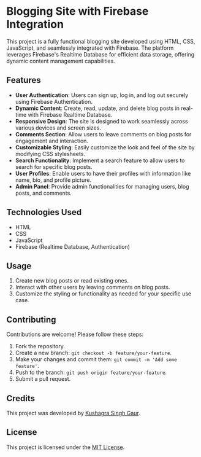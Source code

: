 # Blogging Site with Firebase Integration

This project is a fully functional blogging site developed using HTML, CSS, JavaScript, and seamlessly integrated with Firebase. The platform leverages Firebase's Realtime Database for efficient data storage, offering dynamic content management capabilities.

## Features

- **User Authentication**: Users can sign up, log in, and log out securely using Firebase Authentication.
- **Dynamic Content**: Create, read, update, and delete blog posts in real-time with Firebase Realtime Database.
- **Responsive Design**: The site is designed to work seamlessly across various devices and screen sizes.
- **Comments Section**: Allow users to leave comments on blog posts for engagement and interaction.
- **Customizable Styling**: Easily customize the look and feel of the site by modifying CSS stylesheets.
- **Search Functionality**: Implement a search feature to allow users to search for specific blog posts.
- **User Profiles**: Enable users to have their profiles with information like name, bio, and profile picture.
- **Admin Panel**: Provide admin functionalities for managing users, blog posts, and comments.

## Technologies Used

- HTML
- CSS
- JavaScript
- Firebase (Realtime Database, Authentication)

## Usage

1. Create new blog posts or read existing ones.
2. Interact with other users by leaving comments on blog posts.
3. Customize the styling or functionality as needed for your specific use case.

## Contributing

Contributions are welcome! Please follow these steps:

1. Fork the repository.
2. Create a new branch: `git checkout -b feature/your-feature`.
3. Make your changes and commit them: `git commit -m 'Add some feature'`.
4. Push to the branch: `git push origin feature/your-feature`.
5. Submit a pull request.

## Credits

This project was developed by [Kushagra Singh Gaur](https://github.com/Kushagra963-lab).

## License

This project is licensed under the [MIT License](LICENSE).
